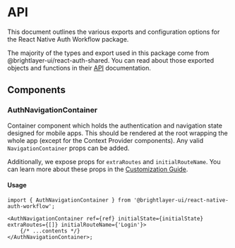 # API

This document outlines the various exports and configuration options for the React Native Auth Workflow package.

The majority of the types and export used in this package come from @brightlayer-ui/react-auth-shared. You can read about those exported objects and functions in their [API](https://github.com/etn-ccis/blui-react-auth-shared/tree/master/docs/API.md) documentation.

## Components

### AuthNavigationContainer

Container component which holds the authentication and navigation state designed for mobile apps. This should be rendered at the root wrapping the whole app (except for the Context Provider components). Any valid `NavigationContainer` props can be added.

Additionally, we expose props for `extraRoutes` and `initialRouteName`. You can learn more about these props in the [Customization Guide](https://github.com/etn-ccis/blui-react-native-workflows/tree/master/login-workflow/docs/customization.md).

#### Usage

```tsx
import { AuthNavigationContainer } from '@brightlayer-ui/react-native-auth-workflow';

<AuthNavigationContainer ref={ref} initialState={initialState} extraRoutes={[]} initialRouteName={'Login'}>
    {/* ...contents */}
</AuthNavigationContainer>;
```
